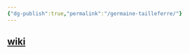 ```yaml
---
{"dg-publish":true,"permalink":"/germaine-tailleferre/"}
---
```


## [wiki](https://www.wikiwand.com/hu/Germaine_Tailleferre)